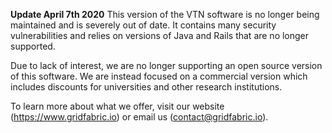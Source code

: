 **Update April 7th 2020**
This version of the VTN software is no longer being maintained and is severely out 
of date.  It contains many security vulnerabilities and relies on versions of Java
and Rails that are no longer supported. 

Due to lack of interest, we are no longer supporting an open source version of this
software.  We are instead focused on a commercial version which includes discounts 
for universities and other research institutions.  

To learn more about what we offer, visit our website (https://www.gridfabric.io) or 
email us (contact@gridfabric.io).
